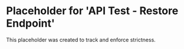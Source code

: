 ﻿# Placeholder for 'API Test - Restore Endpoint'
This placeholder was created to track and enforce strictness.
